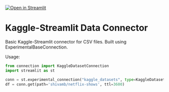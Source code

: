[![Open in Streamlit](https://static.streamlit.io/badges/streamlit_badge_black_white.svg)](https://kaggle-data-connector.streamlit.app/)

# Kaggle-Streamlit Data Connector
Basic Kaggle-Streamlit connector for CSV files. Built using ExperimentalBaseConnection.

Usage:
```python
from connection import KaggleDatasetConnection
import streamlit as st

conn = st.experimental_connection("kaggle_datasets", type=KaggleDatasetConnection)
df = conn.get(path='shivamb/netflix-shows', ttl=3600)
```
